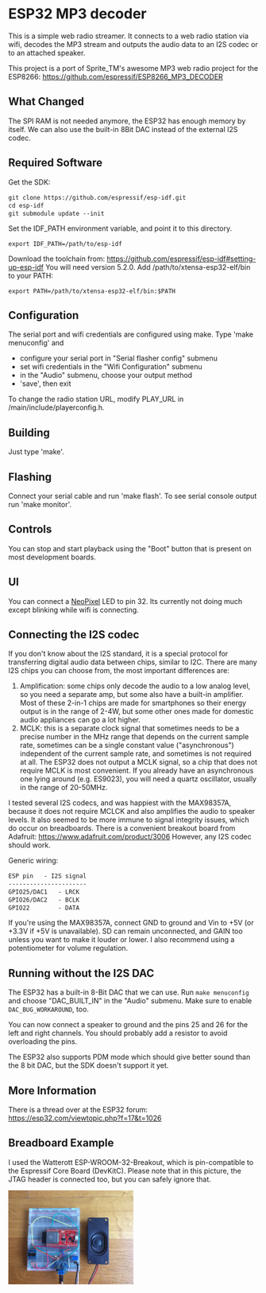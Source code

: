 ESP32 MP3 decoder
=======================
This is a simple web radio streamer. It connects to a web radio station via wifi, decodes the MP3 stream and outputs the audio data to an I2S codec or
to an attached speaker.

This project is a port of Sprite\_TM's awesome MP3 web radio project for the ESP8266: https://github.com/espressif/ESP8266_MP3_DECODER

## What Changed

The SPI RAM is not needed anymore, the ESP32 has enough memory by itself.
We can also use the built-in 8Bit DAC instead of the external I2S codec.

## Required Software

Get the SDK:

    git clone https://github.com/espressif/esp-idf.git
    cd esp-idf
    git submodule update --init

Set the IDF_PATH environment variable, and point it to this directory.

    export IDF_PATH=/path/to/esp-idf

Download the toolchain from: https://github.com/espressif/esp-idf#setting-up-esp-idf
You will need version 5.2.0.
Add /path/to/xtensa-esp32-elf/bin to your PATH:

    export PATH=/path/to/xtensa-esp32-elf/bin:$PATH

## Configuration

The serial port and wifi credentials are configured using make.
Type 'make menuconfig' and 

* configure your serial port in "Serial flasher config" submenu
* set wifi credentials in the "Wifi Configuration" submenu
* in the "Audio" submenu, choose your output method
* 'save', then exit

To change the radio station URL, modify PLAY_URL in /main/include/playerconfig.h.

## Building
Just type 'make'.

## Flashing
Connect your serial cable and run 'make flash'. To see serial console output run 'make monitor'.

## Controls
You can stop and start playback using the "Boot" button that is present on most development boards.

## UI
You can connect a <a href="https://www.adafruit.com/product/1312">NeoPixel</a> LED to pin 32. Its currently not doing much except blinking while wifi is connecting.

## Connecting the I2S codec

If you don't know about the I2S standard, it is a special protocol for transferring digital audio data between chips, similar to I2C. There are many I2S chips you can choose from, the most important differences are:

1. Amplification: some chips only decode the audio to a low analog level, so you need a separate amp, but some also have a built-in amplifier. Most of these 2-in-1 chips are made for smartphones so their energy output is in the range of 2-4W, but some other ones made for domestic audio appliances can go a lot higher.
2. MCLK: this is a separate clock signal that sometimes needs to be a precise number in the MHz range that depends on the current sample rate, sometimes can be a single constant value ("asynchronous") independent of the current sample rate, and sometimes is not required at all. The ESP32 does not output a MCLK signal, so a chip that does not require MCLK is most convenient. If you already have an asynchronous one lying around (e.g. ES9023), you will need a quartz oscillator, usually in the range of 20-50MHz.

I tested several I2S codecs, and was happiest with the MAX98357A, because it does not require MCLCK and also amplifies the audio to speaker levels. It also seemed to be more immune to signal integrity issues, which do occur on breadboards. There is a convenient breakout board from Adafruit: https://www.adafruit.com/product/3006
However, any I2S codec should work.

Generic wiring:

```
ESP pin   - I2S signal
----------------------
GPIO25/DAC1   - LRCK
GPIO26/DAC2   - BCLK
GPIO22        - DATA
```

If you're using the MAX98357A, connect GND to ground and Vin to +5V (or +3.3V if +5V is unavailable). SD can remain unconnected, and GAIN too unless you want to make it louder or lower. I also recommend using a potentiometer for volume regulation.

## Running without the I2S DAC

The ESP32 has a built-in 8-Bit DAC that we can use.
Run `make menuconfig` and choose "DAC_BUILT_IN" in the "Audio" submenu. Make sure to enable `DAC_BUG_WORKAROUND`, too.

You can now connect a speaker to ground and the pins 25 and 26 for the left and right channels. You should probably add a resistor to avoid overloading the pins.

The ESP32 also supports PDM mode which should give better sound than the 8 bit DAC, but the SDK doesn't support it yet.

## More Information

There is a thread over at the ESP32 forum:
https://esp32.com/viewtopic.php?f=17&t=1026

## Breadboard Example

I used the Watterott ESP-WROOM-32-Breakout, which is pin-compatible to the Espressif Core Board (DevKitC).
Please note that in this picture, the JTAG header is connected too, but you can safely ignore that.

<img src="doc/breadboard_wiring.jpg" width="50%" height="50%">